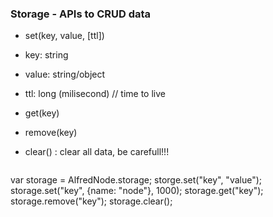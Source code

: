 ### Storage - APIs to CRUD data
* set(key, value, [ttl])
* key: string
* value: string/object
* ttl: long (milisecond) // time to live
* get(key)
* remove(key)
* clear() : clear all data, be carefull!!!

    ```js
var storage = AlfredNode.storage;
storge.set("key", "value");
storage.set("key", {name: "node"}, 1000);
storage.get("key");
storage.remove("key");
storage.clear();
```

